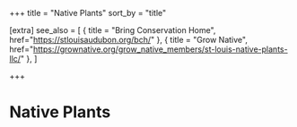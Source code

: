 +++
title = "Native Plants"
sort_by = "title"

[extra]
see_also = [
  { title = "Bring Conservation Home", href="https://stlouisaudubon.org/bch/" },
  { title = "Grow Native", href="https://grownative.org/grow_native_members/st-louis-native-plants-llc/" },
]

+++

# Native Plants
